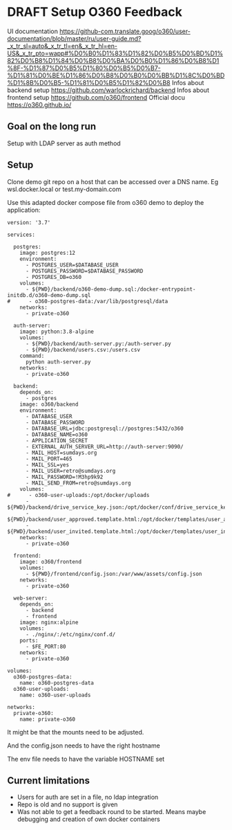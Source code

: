 # DRAFT Setup O360 Feedback

UI documentation https://github-com.translate.goog/o360/user-documentation/blob/master/ru/user-guide.md?_x_tr_sl=auto&_x_tr_tl=en&_x_tr_hl=en-US&_x_tr_pto=wapp#%D0%B0%D1%83%D1%82%D0%B5%D0%BD%D1%82%D0%B8%D1%84%D0%B8%D0%BA%D0%B0%D1%86%D0%B8%D1%8F-%D1%87%D0%B5%D1%80%D0%B5%D0%B7-%D1%81%D0%BE%D1%86%D0%B8%D0%B0%D0%BB%D1%8C%D0%BD%D1%8B%D0%B5-%D1%81%D0%B5%D1%82%D0%B8
Infos about backend setup https://github.com/warlockrichard/backend
Infos about frontend setup https://github.com/o360/frontend
Official docu https://o360.github.io/

## Goal on the long run
Setup with LDAP server as auth method

## Setup

Clone demo git repo on a host that can be accessed over a DNS name. Eg wsl.docker.local or test.my-domain.com

Use this adapted docker compose file from o360 demo to deploy the application:

```
version: '3.7'

services:

  postgres:
    image: postgres:12
    environment:
      - POSTGRES_USER=$DATABASE_USER
      - POSTGRES_PASSWORD=$DATABASE_PASSWORD
      - POSTGRES_DB=o360
    volumes:
      - ${PWD}/backend/o360-demo-dump.sql:/docker-entrypoint-initdb.d/o360-demo-dump.sql       
#      - o360-postgres-data:/var/lib/postgresql/data
    networks:
      - private-o360

  auth-server:
    image: python:3.8-alpine
    volumes:
      - ${PWD}/backend/auth-server.py:/auth-server.py
      - ${PWD}/backend/users.csv:/users.csv
    command:
      python auth-server.py
    networks:
      - private-o360

  backend:
    depends_on:
      - postgres
    image: o360/backend
    environment:
      - DATABASE_USER
      - DATABASE_PASSWORD
      - DATABASE_URL=jdbc:postgresql://postgres:5432/o360
      - DATABASE_NAME=o360
      - APPLICATION_SECRET
      - EXTERNAL_AUTH_SERVER_URL=http://auth-server:9090/
      - MAIL_HOST=sumdays.org
      - MAIL_PORT=465
      - MAIL_SSL=yes
      - MAIL_USER=retro@sumdays.org
      - MAIL_PASSWORD=!M3hp9k92
      - MAIL_SEND_FROM=retro@sumdays.org
    volumes:
#      - o360-user-uploads:/opt/docker/uploads
      - ${PWD}/backend/drive_service_key.json:/opt/docker/conf/drive_service_key.json
      - ${PWD}/backend/user_approved.template.html:/opt/docker/templates/user_approved.html    
      - ${PWD}/backend/user_invited.template.html:/opt/docker/templates/user_invited.html      
    networks:
      - private-o360

  frontend:
    image: o360/frontend
    volumes:
      - ${PWD}/frontend/config.json:/var/www/assets/config.json
    networks:
      - private-o360

  web-server:
    depends_on:
      - backend
      - frontend
    image: nginx:alpine
    volumes:
      - ./nginx/:/etc/nginx/conf.d/
    ports:
      - $FE_PORT:80
    networks:
      - private-o360

volumes:
  o360-postgres-data:
    name: o360-postgres-data
  o360-user-uploads:
    name: o360-user-uploads

networks:
  private-o360:
    name: private-o360
```

It might be that the mounts need to be adjusted. 

And the config.json needs to have the right hostname

The env file needs to have the variable HOSTNAME set

## Current limitations
* Users for auth are set in a file, no ldap integration
* Repo is old and no support is given
* Was not able to get a feedback round to be started. Means maybe debugging and creation of own docker containers

